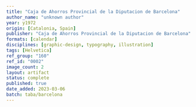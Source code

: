 ```yaml
---
title: "Caja de Ahorros Provincial de la Diputacion de Barcelona"
author_name: "unknown author"
year: y1972
origin: [Catalonia, Spain]
publisher: "Caja de Ahorros Provincial de la Diputacion de Barcelona"
formats: [calendar]
disciplines: [graphic-design, typography, illustration]
tags: [Helvetica]
ref_group: "160"
ref_id: "0002"
image_count: 2
layout: artifact
status: complete
published: true
date_added: 2023-03-06
batch: taba/barcelona
---
```

